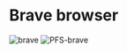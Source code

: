 # Brave browser
![brave](https://github.com/user-attachments/assets/87cd90b2-bc59-435c-9583-d20a5dd1253c)
![PFS-brave](https://github.com/user-attachments/assets/8c46597a-a3de-4443-8445-0555ee435003)
